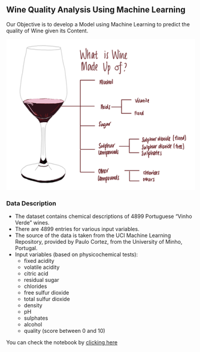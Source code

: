## Wine Quality Analysis Using Machine Learning

Our Objective is to develop a Model using Machine Learning to predict the quality of Wine given its Content.

![enter image description here](https://github.com/darsh2303/Wine-Quality-testing-Darsh/blob/main/1%20dFSpzDQJK50ur8ilFN59mQ.png?raw=true)
### Data Description

 

 - The dataset contains chemical descriptions of 4899 Portuguese “Vinho Verde” wines.
 - There are 4899 entries for various input variables.
 - The source of the data is taken from the UCI Machine Learning Repository, provided by Paulo Cortez, from the University of Minho, Portugal.
 - Input variables (based on physicochemical tests):
	 - fixed acidity
	 -  volatile acidity
	 -  citric acid
	 -  residual sugar
	 - chlorides
	 - free sulfur dioxide
	 - total sulfur dioxide
	 - density
	 - pH
	 - sulphates
	 - alcohol
	 - quality (score between 0 and 10)

You can check the notebook by [clicking here](https://github.com/darsh2303/Wine-Quality-testing-Darsh/blob/main/darsh23293@gmail.com.ipynb)
